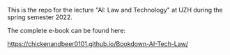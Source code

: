 This is the repo for the lecture "AI: Law and Technology" at UZH during the spring semester 2022.

The complete e-book can be found here:

https://chickenandbeer0101.github.io/Bookdown-AI-Tech-Law/